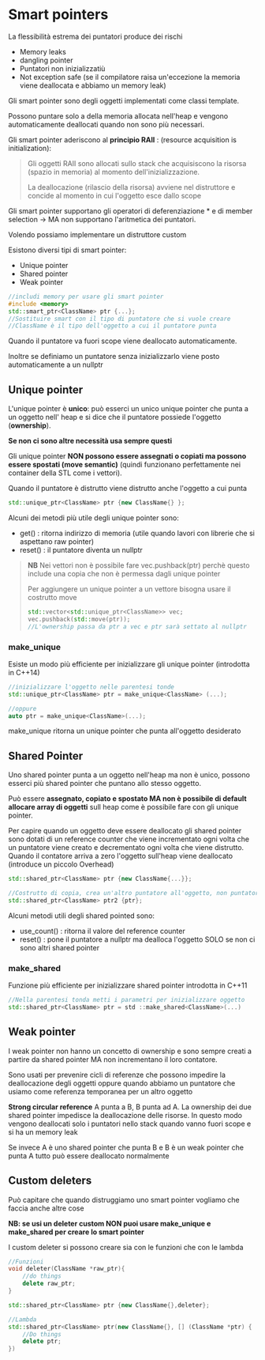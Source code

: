 # Smart pointers

La flessibilità estrema dei puntatori produce dei rischi

- Memory leaks
- dangling pointer
- Puntatori non inizializzatiù
- Not exception safe (se il compilatore raisa un'eccezione la memoria viene deallocata e abbiamo un memory leak)

Gli smart pointer sono degli oggetti implementati come classi template.

Possono puntare solo a della memoria allocata nell'heap e vengono automaticamente deallocati quando non sono più necessari.

Gli smart pointer aderiscono al **principio RAII** : (resource acquisition is initialization):

> Gli oggetti RAII sono allocati sullo stack che acquisiscono la risorsa (spazio in memoria) al momento dell'inizializzazione.
>
> La deallocazione (rilascio della risorsa) avviene nel distruttore e concide al momento in cui l'oggetto esce dallo scope

Gli smart pointer supportano gli operatori di deferenziazione * e di member selection -> MA non supportano l'aritmetica dei puntatori.

Volendo possiamo implementare un distruttore custom

Esistono diversi tipi di smart pointer:

- Unique pointer
- Shared pointer
- Weak pointer

```cpp
//includi memory per usare gli smart pointer
#include <memory>
std::smart_ptr<ClassName> ptr {...};
//Sostituire smart con il tipo di puntatore che si vuole creare
//ClassName è il tipo dell'oggetto a cui il puntatore punta
```

Quando il puntatore va fuori scope viene deallocato automaticamente.

Inoltre se definiamo un puntatore senza inizializzarlo viene posto automaticamente a un nullptr

## Unique pointer

L'unique pointer è **unico**: può esserci un unico unique pointer che punta a un oggetto nell' heap e si dice che il puntatore possiede l'oggetto (**ownership**).

**Se non ci sono altre necessità usa sempre questi**

Gli unique pointer **NON possono essere assegnati o copiati ma possono essere spostati (move semantic)** (quindi funzionano perfettamente nei container della STL come i vettori).

Quando il puntatore è distrutto viene distrutto anche l'oggetto a cui punta

```cpp
std::unique_ptr<ClassName> ptr {new ClassName{} };
```

Alcuni dei metodi più utile degli unique pointer sono:

- get() : ritorna indirizzo di memoria (utile quando lavori con librerie che si aspettano raw pointer)
- reset() : il puntatore diventa un nullptr 

> **NB** Nei vettori non è possibile fare vec.pushback(ptr) perchè questo include una copia che non è permessa dagli unique pointer
>
> Per aggiungere un unique pointer a un vettore bisogna usare il costrutto move
>
> ```cpp
> std::vector<std::unique_ptr<ClassName>> vec;
> vec.pushback(std::move(ptr));
> //L'ownership passa da ptr a vec e ptr sarà settato al nullptr
> ```
>
> 

### make_unique

Esiste un modo più efficiente per inizializzare gli unique pointer (introdotta in C++14)

```cpp
//inizializzare l'oggetto nelle parentesi tonde
std::unique_ptr<ClassName> ptr = make_unique<ClassName> (...);

//oppure
auto ptr = make_unique<ClassName>(...);
```

make_unique ritorna un unique pointer che punta all'oggetto desiderato



## Shared Pointer

Uno shared pointer punta a un oggetto nell'heap ma non è unico, possono esserci più shared pointer che puntano allo stesso oggetto.

Può essere **assegnato, copiato e spostato MA non è possibile di default allocare array di oggetti** sull heap come è possibile fare con gli unique pointer.

Per capire quando un oggetto deve essere deallocato gli shared pointer sono dotati di un reference counter che viene incrementato ogni volta che un puntatore viene creato e decrementato ogni volta che viene distrutto. Quando il contatore arriva a zero l'oggetto sull'heap viene deallocato (introduce un piccolo Overhead)

```cpp
std::shared_ptr<ClassName> ptr {new ClassName{...}};

//Costrutto di copia, crea un'altro puntatore all'oggetto, non puntatore a puntatore
std::shared_ptr<ClassName> ptr2 {ptr};
```

Alcuni metodi utili degli shared pointed sono:

- use_count() : ritorna il valore del reference counter
- reset() : pone il puntatore a nullptr ma dealloca l'oggetto SOLO se non ci sono altri shared pointer

### make_shared

Funzione più efficiente per inizializzare shared pointer introdotta in C++11

```cpp
//Nella parentesi tonda metti i parametri per inizializzare oggetto
std::shared_ptr<ClassName> ptr = std ::make_shared<ClassName>(...)
```



## Weak pointer

I weak pointer non hanno un concetto di ownership e sono sempre creati a partire da shared pointer MA non incrementano il loro contatore.

Sono usati per prevenire cicli di referenze che possono impedire la deallocazione degli oggetti oppure quando abbiamo un puntatore che usiamo come referenza temporanea per un altro oggetto 

**Strong circular reference** A punta a B, B punta ad A. La ownership dei due shared pointer impedisce la deallocazione delle risorse. 
In questo modo vengono deallocati solo i puntatori nello stack quando vanno fuori scope e si ha un memory leak

Se invece A è uno shared pointer che punta B e B è un weak pointer che punta A tutto può essere deallocato normalmente



## Custom deleters

Può capitare che quando distruggiamo uno smart pointer vogliamo che faccia anche altre cose 

**NB: se usi un deleter custom NON puoi usare make_unique e make_shared per creare lo smart pointer**

I custom deleter si possono creare sia con le funzioni che con le lambda 

```cpp
//Funzioni
void deleter(ClassName *raw_ptr){
    //do things
    delete raw_ptr;
}

std::shared_ptr<ClassName> ptr {new ClassName{},deleter};
```

```cpp
//Lambda
std::shared_ptr<ClassName> ptr(new ClassName{}, [] (ClassName *ptr) {
    //Do things
    delete ptr;
})
```

